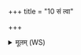 +++
title = "10 सं त्वा"

+++
<details><summary>मूलम् (WS)</summary>

सं त्वा नह्यामि पयसा पृथिव्याः सं त्वा नह्यामि पयसौषधीनाम् ।  
सं त्वा नह्यामि प्रजया धनेन सा सन्नद्धा सनुहि वाजमेमम् ॥ १० ॥
</details>